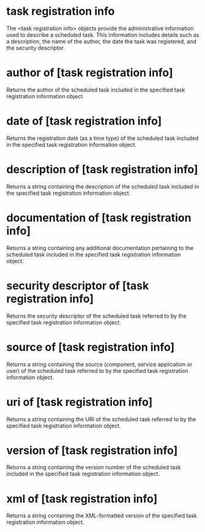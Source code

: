 # task registration info

The &lt;task registration info&gt; objects provide the administrative information used to describe a scheduled task. This information includes details such as a description, the name of the author, the date the task was registered, and the security descriptor.

# author of [task registration info]

Returns the author of the scheduled task included in the specified task registration information object.

# date of [task registration info]

Returns the registration date (as a time type) of the scheduled task included in the specified task registration information object.

# description of [task registration info]

Returns a string containing the description of the scheduled task included in the specified task registration information object.

# documentation of [task registration info]

Returns a string containing any additional documentation pertaining to the scheduled task included in the specified task registration information object.

# security descriptor of [task registration info]

Returns the security descriptor of the scheduled task referred to by the specified task registration information object.

# source of [task registration info]

Returns a string containing the source (component, service application or user) of the scheduled task referred to by the specified task registration information object.

# uri of [task registration info]

Returns a string containing the URI of the scheduled task referred to by the specified task registration information object.

# version of [task registration info]

Returns a string containing the version number of the scheduled task included in the specified task registration information object.

# xml of [task registration info]

Returns a string containing the XML-formatted version of the specified task registration information object.
